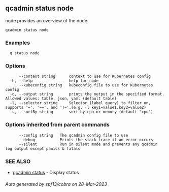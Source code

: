 ## qcadmin status node

node provides an overview of the node

```
qcadmin status node
```

### Examples

```
  q status node
```

### Options

```
      --context string      context to use for Kubernetes config
  -h, --help                help for node
      --kubeconfig string   kubeconfig file to use for Kubernetes config
  -o, --output string       prints the output in the specified format. Allowed values: table, json, yaml (default table)
  -l, --selector string     Selector (label query) to filter on, supports '=', '==', and '!='.(e.g. -l key1=value1,key2=value2)
  -s, --sortBy string       sort by cpu or memory (default "cpu")
```

### Options inherited from parent commands

```
      --config string   The qcadmin config file to use
      --debug           Prints the stack trace if an error occurs
      --silent          Run in silent mode and prevents any qcadmin log output except panics & fatals
```

### SEE ALSO

* [qcadmin status](qcadmin_status.md)	 - Display status

###### Auto generated by spf13/cobra on 28-Mar-2023
